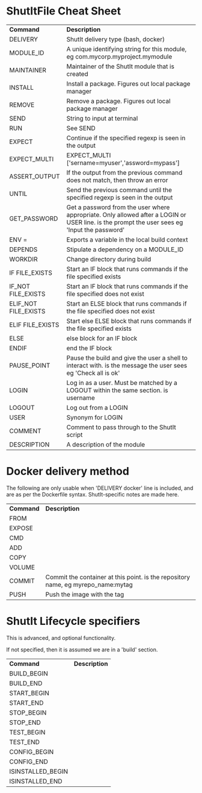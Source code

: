 # ShutItFile Cheat Sheet

<table>
<tr><td><b>Command</b></td><td><b>Description</b></td></tr>
<tr><td> DELIVERY <arg>             </td><td>ShutIt delivery type (bash, docker) </td></tr>
<tr><td> MODULE_ID <arg>            </td><td>A unique identifying string for this module, eg com.mycorp.myproject.mymodule </td></tr>
<tr><td> MAINTAINER <arg>           </td><td>Maintainer of the ShutIt module that is created </td></tr>
<tr><td> INSTALL <arg>              </td><td>Install a package. Figures out local package manager </td></tr>
<tr><td> REMOVE <arg>               </td><td>Remove a package. Figures out local package manager </td></tr>
<tr><td> SEND <arg>                 </td><td>String to input at terminal </td></tr>
<tr><td> RUN <arg>                  </td><td>See SEND </td></tr>
<tr><td> EXPECT <arg>               </td><td>Continue if the specified regexp is seen in the output </td></tr>
<tr><td> EXPECT_MULTI <arg>         </td><td>EXPECT_MULTI ['sername=myuser','assword=mypass']</td></tr>
<tr><td> ASSERT_OUTPUT <arg>        </td><td>If the output from the previous command does not match, then throw an error </td></tr>
<tr><td> UNTIL <arg>                </td><td>Send the previous command until the specified regexp is seen in the output </td></tr>
<tr><td> GET_PASSWORD <arg>         </td><td>Get a password from the user where appropriate.  Only allowed after a LOGIN or USER line. <arg> is the prompt the user sees eg 'Input the password' </td></tr>
<tr><td> ENV <name>=<value>         </td><td>Exports a variable in the local build context </td></tr>
<tr><td> DEPENDS <arg>              </td><td>Stipulate a dependency on a MODULE_ID </td></tr>
<tr><td> WORKDIR <arg>              </td><td>Change directory during build </td></tr>
<tr><td> IF FILE_EXISTS <arg>       </td><td>Start an IF block that runs commands if the file specified exists </td></tr>
<tr><td> IF_NOT FILE_EXISTS <arg>   </td><td>Start an IF block that runs commands if the file specified does not exist </td></tr>
<tr><td> ELIF_NOT FILE_EXISTS <arg> </td><td>Start an ELSE block that runs commands if the file specified does not exist </td></tr>
<tr><td> ELIF FILE_EXISTS <arg>     </td><td>Start else ELSE block that runs commands if the file specified exists </td></tr>
<tr><td> ELSE                       </td><td>else block for an IF block </td></tr>
<tr><td> ENDIF                      </td><td>end the IF block </td></tr>
<tr><td> PAUSE_POINT <arg>          </td><td>Pause the build and give the user a shell to interact with. <arg> is the message the user sees eg 'Check all is ok' </td></tr>
<tr><td> LOGIN <arg>                </td><td>Log in as a user. Must be matched by a LOGOUT within the same section. <arg> is username </td></tr>
<tr><td> LOGOUT                     </td><td>Log out from a LOGIN </td></tr>
<tr><td> USER <arg>                 </td><td>Synonym for LOGIN </td></tr>
<tr><td> COMMENT <arg>              </td><td>Comment to pass through to the ShutIt script </td></tr>
<tr><td> DESCRIPTION <arg>          </td><td>A description of the module </td></tr>
</table>

# Docker delivery method

The following are only usable when 'DELIVERY docker' line is included,
and are as per the Dockerfile syntax. ShutIt-specific notes are made here.

<table>
<tr><td><b>Command</b></td><td><b>Description</b></td></tr>
<tr><td>FROM         </td><td></td></tr>
<tr><td>EXPOSE       </td><td></td></tr>
<tr><td>CMD          </td><td></td></tr>
<tr><td>ADD          </td><td></td></tr>
<tr><td>COPY         </td><td></td></tr>
<tr><td>VOLUME       </td><td></td></tr>
<tr><td>COMMIT <arg1></td><td>Commit the container at this point. <arg1> is the repository name, eg myrepo_name:mytag </td></tr>
<tr><td>PUSH   <arg1></td><td>Push the image with the tag <arg1> </td></tr>
</table>

# ShutIt Lifecycle specifiers

This is advanced, and optional functionality.

If not specified, then it is assumed we are in a 'build' section.

<table>
<tr><td><b>Command</b></td><td><b>Description</b></td></tr>
<tr><td>BUILD_BEGIN       </td><td> </td></tr>
<tr><td>BUILD_END         </td><td> </td></tr>
<tr><td>START_BEGIN       </td><td> </td></tr>
<tr><td>START_END         </td><td> </td></tr>
<tr><td>STOP_BEGIN        </td><td> </td></tr>
<tr><td>STOP_END          </td><td> </td></tr>
<tr><td>TEST_BEGIN        </td><td> </td></tr>
<tr><td>TEST_END          </td><td> </td></tr>
<tr><td>CONFIG_BEGIN      </td><td> </td></tr>
<tr><td>CONFIG_END        </td><td> </td></tr>
<tr><td>ISINSTALLED_BEGIN </td><td> </td></tr>
<tr><td>ISINSTALLED_END   </td><td> </td></tr>
</table>
